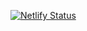 [![Netlify Status](https://api.netlify.com/api/v1/badges/f395fc57-df2a-4bd3-b609-9c8a2b9a9b57/deploy-status)](https://app.netlify.com/sites/frontierperformance/deploys)
